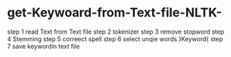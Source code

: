 # get-Keywoard-from-Text-file-NLTK-
step 1 read Text from Text file
step 2 tokenizer
step 3 remove stopword
step 4 Stemming
step 5 correect spell
step 6 select unqie words }Keyword{ 
step 7 save keywordin text file
